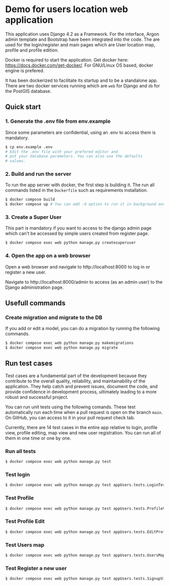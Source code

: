 # Demo for users location web application
This application uses Django 4.2 as a Framework. For the interface, Argon admin template and Bootstrap have been integrated into the code. The are used for the login/register and main pages which are User location map, profile and profile edition.

Docker is required to start the application. Get docker here: https://docs.docker.com/get-docker/. For GNU/Linux OS based, docker engine is prefered.

It has been dockerized to facilitate its startup and to be a standalone app. There are two docker services running which are `web` for Django and `db` for the PostGIS database.

## Quick start

### 1. Generate the .env file from env.example
Since some parameters are confidential, using an .env to access them is mandatory.
```sh
$ cp env.example .env
# Edit the .env file with your prefered editor and 
# put your database parameters. You can also use the defaults
# values.
```

### 2. Build and run the server
To run the app server with docker, the first step is building it. The run all commands listed in the `Dockerfile` such as requirements installation.
```sh
$ docker compose build
$ docker compose up # You can add -d option to run it in background and type docker compose down to stop it.
```

### 3. Create a Super User
This part is mandatory if you want to access to the django admin page which can't be accessed by simple users created from register page.
```sh
$ docker compose exec web python manage.py createsuperuser
```

### 4. Open the app on a web browser
Open a web browser and navigate to http://localhost:8000 to log in or register a new user.

Navigate to http://localhost:8000/admin to access (as an admin user) to the Django administration page. 

## Usefull commands

### Create migration and migrate to the DB
If you add or edit a model, you can do a migration by running the following commands.
```sh
$ docker compose exec web python manage.py makemigrations
$ docker compose exec web python manage.py migrate
```

## Run test cases
Test cases are a fundamental part of the development because they contribute to the overall quality, reliability, and maintainability of the application. They help catch and prevent issues, document the code, and provide confidence in development process, ultimately leading to a more robust and successful project.

You can run unit tests using the following comands. These test automatically run each time when a pull request is open on the branch `main`. On GitHub, you can access to it in your pull request check tab.

Currently, there are 14 test cases in the entire app relative to login, profile view, profile editing, map view and new user registration. You can run all of them in one time or one by one.
### Run all tests
```sh
$ docker compose exec web python manage.py test
```
### Test login
```sh
$ docker compose exec web python manage.py test appUsers.tests.LoginTestCase
```
### Test Profile
```sh
$ docker compose exec web python manage.py test appUsers.tests.ProfileViewTestCase
```
### Test Profile Edit
```sh
$ docker compose exec web python manage.py test appUsers.tests.EditProfileViewTestCase
```
### Test Users map
```sh
$ docker compose exec web python manage.py test appUsers.tests.UsersMapViewTestCase
```
### Test Register a new user
```sh
$ docker compose exec web python manage.py test appUsers.tests.SignupViewTestCase
```
